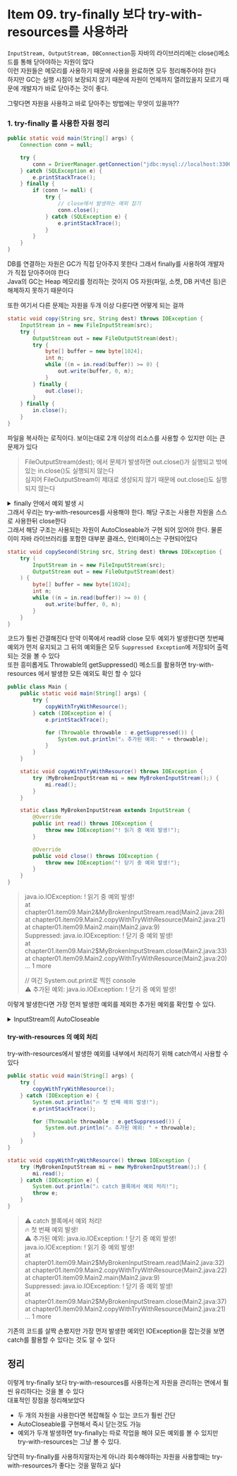 # Item 09. try-finally 보다 try-with-resources를 사용하라

`InputStream, OutputStream, DBConnection`등 자바의 라이브러리에는 close()메소드를 통해 닫아야하는 자원이 많다<br/>
이런 자원들은 메모리를 사용하기 때문에 사용을 완료하면 모두 정리해주어야 한다<br/>
하지만 GC는 실행 시점이 보장되지 않기 때문에 자원이 언제까지 열려있을지 모르기 때문에 개발자가 바로 닫아주는 것이 좋다.

그렇다면 자원을 사용하고 바로 닫아주는 방법에는 무엇이 있을까??

### 1. try-finally 를 사용한 자원 정리
```java
public static void main(String[] args) {
    Connection conn = null;

    try {
        conn = DriverManager.getConnection("jdbc:mysql://localhost:3306/c", "root", "");
    } catch (SQLException e) {
        e.printStackTrace();
    } finally {
        if (conn != null) {
            try {
                // close에서 발생하는 예외 잡기
                conn.close();
            } catch (SQLException e) {
                e.printStackTrace();
            }
        }
    }
}
```
DB를 연결하는 자원은 GC가 직접 닫아주지 못한다 그래서 finally를 사용하여 개발자가 직접 닫아주어야 한다<br/>
Java의 GC는 Heap 메모리를 정리하는 것이지 OS 자원(파일, 소켓, DB 커넥션 등)은 해제하지 못하기 때문이다

또한 여기서 다른 문제는 자원을 두개 이상 다룬다면 어떻게 되는 걸까 
```java
static void copy(String src, String dest) throws IOException {
    InputStream in = new FileInputStream(src);
    try {
        OutputStream out = new FileOutputStream(dest);
        try {
            byte[] buffer = new byte[1024];
            int n;
            while ((n = in.read(buffer)) >= 0) {
                out.write(buffer, 0, n);
            }
        } finally {
            out.close();
        }
    } finally {
        in.close();
    }
}
```
파일을 복사하는 로직이다. 보이는대로 2개 이상의 리소스를 사용할 수 있지만 이는 큰 문제가 있다
>FileOutputStream(dest); 에서 문제가 발생하면 out.close()가 실행되고 밖에 있는 in.close()도 실행되지 않는다<br/>
>심지어 FileOutputStream이 제대로 생성되지 않기 때문에 out.close()도 실행되지 않는다

<details>
    <summary>finally 안에서 예외 발생 시</summary>

```java
public class FinallyTest {
    public static void main(String[] args) {
        try {
            System.out.println("try 시작");
            try {
                System.out.println("안쪽 try 실행");
            } finally {
                System.out.println("안쪽 finally 실행");
            }
        } finally {
            System.out.println("바깥쪽 finally 실행");
        }
    }
}
```
>try 시작 <br/>
안쪽 try 실행 <br/>
안쪽 finally 실행 <br/>
바깥쪽 finally 실행 <br/>
 
만약 여기서 첫번째 finally가 예외가 발생한다면 어떻게 될까? 

>try 시작 <br/>
안쪽 try 실행 <br/>
안쪽 finally 실행 <br/>
Exception in thread "main" java.lang.RuntimeException: 안쪽 finally에서 예외 발생! <br/>

이렇게 바깥 finally가 실행되지 않는것을 알 수 있다.<br/>
물론 catch해서 해결할 수 있다 하지만 코드의 가독성이 현저하게 떨어지는 것을 볼 수 있다
```java
public class FinallyTest {
    public static void main(String[] args) {
        try {
            System.out.println("try 시작");
            try {
                System.out.println("안쪽 try 실행");
            } finally {
                System.out.println("안쪽 finally 실행");
                try {
                    throw new RuntimeException("안쪽 finally에서 예외 발생!");
                } catch (Exception e) {
                    System.out.println("예외를 잡아서 바깥쪽 finally 실행을 보장!");
                }
            }
        } finally {
            System.out.println("바깥쪽 finally 실행");
        }
    }
}
```
>try 시작 <br/>
안쪽 try 실행 <br/>
안쪽 finally 실행 <br/>
예외를 잡아서 바깥쪽 finally 실행을 보장! <br/>
바깥쪽 finally 실행 <br/>
 
결국 굉장히 안좋은 코드로 이어진다 
</details>
그래서 우리는 try-with-resources를 사용해야 한다. 해당 구조는 사용한 자원을 스스로 사용한뒤 close한다<br/> 
그래서 해당 구조는 사용되는 자원이 AutoCloseable가 구현 되어 있어야 한다. 물론 이미 자바 라이브러리를 포함한 대부분 클래스, 인터페이스는 구현되어있다<br/>

```java
static void copySecond(String src, String dest) throws IOException {
    try (
        InputStream in = new FileInputStream(src);
        OutputStream out = new FileOutputStream(dest)
    ) {
        byte[] buffer = new byte[1024];
        int n;
        while ((n = in.read(buffer)) >= 0) {
            out.write(buffer, 0, n);
        }
    }
}
```
코드가 훨씬 간결해진다 만약 이쪽에서 read와 close 모두 예외가 발생한다면 첫번째 예외가 먼저 유지되고 그 뒤의 예외들은 모두 `Suppressed Exception`에 저장되어 출력되는 것을 볼 수 있다<br/>
또한 흥미롭게도 Throwable의 getSuppressed() 메소드를 활용하면 try-with-resources 에서 발생한 모든 예외도 확인 할 수 있다

```java
public class Main {
    public static void main(String[] args) {
        try {
            copyWithTryWithResource();
        } catch (IOException e) {
            e.printStackTrace();

            for (Throwable throwable : e.getSuppressed()) {
                System.out.println("⚠️ 추가된 예외: " + throwable);
            }
        }
    }

    static void copyWithTryWithResource() throws IOException {
        try (MyBrokenInputStream mi = new MyBrokenInputStream();) {
            mi.read();
        }
    }

    static class MyBrokenInputStream extends InputStream {
        @Override
        public int read() throws IOException {
            throw new IOException("! 읽기 중 예외 발생!");
        }

        @Override
        public void close() throws IOException {
            throw new IOException("! 닫기 중 예외 발생!");
        }
    }
}

```
>java.io.IOException: ! 읽기 중 예외 발생!<br/>
>at chapter01.item09.Main2\&MyBrokenInputStream.read(Main2.java:28) <br/>
>at chapter01.item09.Main2.copyWithTryWithResource(Main2.java:21) <br/>
>at chapter01.item09.Main2.main(Main2.java:9) <br/>
>Suppressed: java.io.IOException: ! 닫기 중 예외 발생! <br/>
>at chapter01.item09.Main2$MyBrokenInputStream.close(Main2.java:33) <br/>
>at chapter01.item09.Main2.copyWithTryWithResource(Main2.java:20) <br/>
>... 1 more
> 
> // 여긴 System.out.print로 찍힌 console<br/>
>⚠️ 추가된 예외: java.io.IOException: ! 닫기 중 예외 발생!

이렇게 발생한다면 가장 먼저 발생한 예외를 제외한 추가된 예외를 확인할 수 있다.

<details>
    <summary>InputStream의 AutoCloseable</summary>

```java
public abstract class InputStream implements Closeable {
    // ...
    public void close() throws IOException {}
}

public interface Closeable extends AutoCloseable {
    public void close() throws IOException;
}

public interface AutoCloseable {
    void close() throws Exception;
}
```
실제로 AutoCloseable을 구현하도록 만든 InputStream을 상속받은 라이브러리 중 `FIleInputStream`을 보면 `close()`를 구현한 것을 볼 수 있다

```java
public class FileInputStream extends InputStream {
    
    // ...
    
    public void close() throws IOException {
        if (closed) {
            return;
        }
        synchronized (closeLock) {
            if (closed) {
                return;
            }
            closed = true;
        }

        FileChannel fc = channel;
        if (fc != null) {
            // possible race with getChannel(), benign since
            // FileChannel.close is final and idempotent
            fc.close();
        }

        fd.closeAll(new Closeable() {
            public void close() throws IOException {
                fd.close();
            }
        });
    }
}
```

</details>

#### try-with-resources 의 예외 처리
try-with-resources에서 발생한 예외를 내부에서 처리하기 위해 catch역시 사용할 수 있다

```java
public static void main(String[] args) {
    try {
        copyWithTryWithResource();
    } catch (IOException e) {
        System.out.println("🔥 첫 번째 예외 발생!");
        e.printStackTrace();

        for (Throwable throwable : e.getSuppressed()) {
            System.out.println("⚠️ 추가된 예외: " + throwable);
        }
    }
}

static void copyWithTryWithResource() throws IOException {
    try (MyBrokenInputStream mi = new MyBrokenInputStream();) {
        mi.read();
    } catch (IOException e) {
        System.out.println("⚠️ catch 블록에서 예외 처리!");
        throw e;
    }
}
```
>⚠️ catch 블록에서 예외 처리! <br/>
>🔥 첫 번째 예외 발생! <br/>
>⚠️ 추가된 예외: java.io.IOException: ! 닫기 중 예외 발생! <br/>
>java.io.IOException: ! 읽기 중 예외 발생! <br/>
>at chapter01.item09.Main2$MyBrokenInputStream.read(Main2.java:32) <br/>
>at chapter01.item09.Main2.copyWithTryWithResource(Main2.java:22) <br/>
>at chapter01.item09.Main2.main(Main2.java:9) <br/>
>Suppressed: java.io.IOException: ! 닫기 중 예외 발생! <br/>
>at chapter01.item09.Main2\$MyBrokenInputStream.close(Main2.java:37) <br/>
>at chapter01.item09.Main2.copyWithTryWithResource(Main2.java:21) <br/>
>... 1 more

기존의 코드를 살짝 손봤지만 가장 먼저 발생한 예외인 IOException을 잡는것을 보면 catch를 활용할 수 있다는 것도 알 수 있다

## 정리

이렇게 try-finally 보다 try-with-resources를 사용하는게 자원을 관리하는 면에서 훨씬 유리하다는 것을 볼 수 있다<br/>
대표적인 장점을 정리해보았다
- 두 개의 자원을 사용한다면 복잡해질 수 있는 코드가 훨씬 간단
- AutoCloseable를 구현해서 즉시 닫는것도 가능
- 예외가 두개 발생하면 try-finally는 따로 작업을 해야 모든 예외를 볼 수 있지만 try-with-resources는 그냥 볼 수 있다. 


당연히 try-finally를 사용하지말자는게 아니라 회수해야하는 자원을 사용할때는 try-with-resources가 좋다는 것을 말하고 싶다
